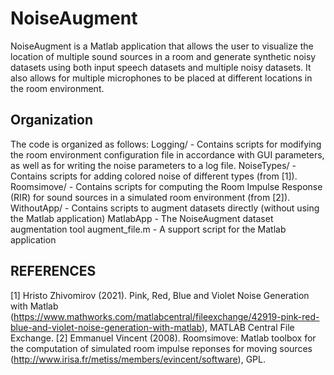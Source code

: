 # NoiseAugment

NoiseAugment is a Matlab application that allows the user to visualize the location of multiple sound sources in a room and generate synthetic noisy datasets using both input speech datasets and multiple noisy datasets. It also allows for multiple microphones to be placed at different locations in the room environment.


## Organization
The code is organized as follows:
Logging/ - Contains scripts for modifying the room environment configuration file in accordance with GUI parameters, as well as for writing the noise parameters to a log file.
NoiseTypes/ - Contains scripts for adding colored noise of different types (from [1]).
Roomsimove/ - Contains scripts for computing the Room Impulse Response (RIR) for sound sources in a simulated room environment (from [2]).
WithoutApp/ - Contains scripts to augment datasets directly (without using the Matlab application)
MatlabApp - The NoiseAugment dataset augmentation tool
augment_file.m - A support script for the Matlab application

## REFERENCES
[1] Hristo Zhivomirov (2021). Pink, Red, Blue and Violet Noise Generation with Matlab (https://www.mathworks.com/matlabcentral/fileexchange/42919-pink-red-blue-and-violet-noise-generation-with-matlab), MATLAB Central File Exchange.
[2] Emmanuel Vincent (2008). Roomsimove: Matlab toolbox for the computation of simulated room impulse reponses for moving sources (http://www.irisa.fr/metiss/members/evincent/software), GPL.
